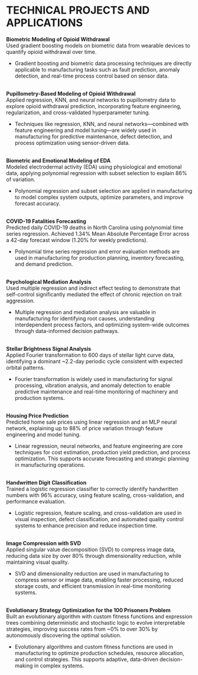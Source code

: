 # TECHNICAL PROJECTS AND APPLICATIONS

**Biometric Modeling of Opioid Withdrawal**  
Used gradient boosting models on biometric data from wearable devices to quantify opioid withdrawal over time.  
- Gradient boosting and biometric data processing techniques are directly applicable to manufacturing tasks such as fault prediction, anomaly detection, and real-time process control based on sensor data.<br><br>

**Pupillometry-Based Modeling of Opioid Withdrawal**  
Applied regression, KNN, and neural networks to pupillometry data to explore opioid withdrawal prediction, incorporating feature engineering, regularization, and cross-validated hyperparameter tuning.  
- Techniques like regression, KNN, and neural networks—combined with feature engineering and model tuning—are widely used in manufacturing for predictive maintenance, defect detection, and process optimization using sensor-driven data.<br><br>

**Biometric and Emotional Modeling of EDA**  
Modeled electrodermal activity (EDA) using physiological and emotional data, applying polynomial regression with subset selection to explain 86% of variation.  
- Polynomial regression and subset selection are applied in manufacturing to model complex system outputs, optimize parameters, and improve forecast accuracy.<br><br>

**COVID-19 Fatalities Forecasting**  
Predicted daily COVID-19 deaths in North Carolina using polynomial time series regression. Achieved 1.34% Mean Absolute Percentage Error across a 42-day forecast window (1.20% for weekly predictions).  
- Polynomial time series regression and error evaluation methods are used in manufacturing for production planning, inventory forecasting, and demand prediction.<br><br>

**Psychological Mediation Analysis**  
Used multiple regression and indirect effect testing to demonstrate that self-control significantly mediated the effect of chronic rejection on trait aggression.  
- Multiple regression and mediation analysis are valuable in manufacturing for identifying root causes, understanding interdependent process factors, and optimizing system-wide outcomes through data-informed decision pathways.<br><br>

**Stellar Brightness Signal Analysis**  
Applied Fourier transformation to 600 days of stellar light curve data, identifying a dominant ~2.2-day periodic cycle consistent with expected orbital patterns.  
- Fourier transformation is widely used in manufacturing for signal processing, vibration analysis, and anomaly detection to enable predictive maintenance and real-time monitoring of machinery and production systems.<br><br>

**Housing Price Prediction**  
Predicted home sale prices using linear regression and an MLP neural network, explaining up to 88% of price variation through feature engineering and model tuning.  
- Linear regression, neural networks, and feature engineering are core techniques for cost estimation, production yield prediction, and process optimization. This supports accurate forecasting and strategic planning in manufacturing operations.<br><br>

**Handwritten Digit Classification**  
Trained a logistic regression classifier to correctly identify handwritten numbers with 96% accuracy, using feature scaling, cross-validation, and performance evaluation.  
- Logistic regression, feature scaling, and cross-validation are used in visual inspection, defect classification, and automated quality control systems to enhance precision and reduce inspection time.<br><br>

**Image Compression with SVD**  
Applied singular value decomposition (SVD) to compress image data, reducing data size by over 80% through dimensionality reduction, while maintaining visual quality.  
- SVD and dimensionality reduction are used in manufacturing to compress sensor or image data, enabling faster processing, reduced storage costs, and efficient transmission in real-time monitoring systems.<br><br>

**Evolutionary Strategy Optimization for the 100 Prisoners Problem**  
Built an evolutionary algorithm with custom fitness functions and expression trees combining deterministic and stochastic logic to evolve interpretable strategies, improving success rates from ~0% to over 30% by autonomously discovering the optimal solution.  
- Evolutionary algorithms and custom fitness functions are used in manufacturing to optimize production schedules, resource allocation, and control strategies. This supports adaptive, data-driven decision-making in complex systems.
